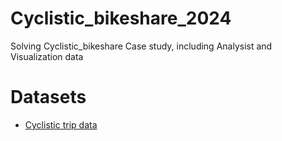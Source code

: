 # Cyclistic_bikeshare_2024
Solving Cyclistic_bikeshare Case study, including Analysist and Visualization data

# Datasets
- <a href="https://divvy-tripdata.s3.amazonaws.com/index.html"> Cyclistic trip data<a/>

